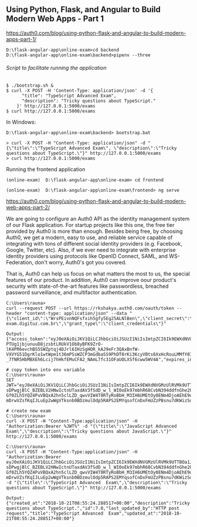 ## Using Python, Flask, and Angular to Build Modern Web Apps - Part 1

https://auth0.com/blog/using-python-flask-and-angular-to-build-modern-apps-part-1/

    D:\flask-angular-app\online-exam>cd backend    
    D:\flask-angular-app\online-exam\backend>pipenv --three

###### Script to facilitate running the application

    $ ./bootstrap.sh &
    $ curl -X POST -H 'Content-Type: application/json' -d '{
          "title": "TypeScript Advanced Exam",
          "description": "Tricky questions about TypeScript."
        }' http://127.0.0.1:5000/exams
    $ curl http://127.0.0.1:5000/exams

In Windows:
    
    D:\flask-angular-app\online-exam\backend> bootstrap.bat
    
    > curl -X POST -H "Content-Type: application/json" -d "{\"title\":\"TypeScript Advanced Exam\", \"description\":\"Tricky questions about TypeScript.\"}" http://127.0.0.1:5000/exams
    > curl http://127.0.0.1:5000/exams


Running the frontend application

    (online-exam)  D:\flask-angular-app\online-exam> cd frontend
    
    (online-exam)  D:\flask-angular-app\online-exam\frontend> ng serve


https://auth0.com/blog/using-python-flask-and-angular-to-build-modern-web-apps-part-2/

We are going to configure an Auth0 API as the identity management system of our Flask application. For startup projects 
like this one, the free tier provided by Auth0 is more than enough. Besides being free, by choosing Auth0, 
we get a modern, easy to use, and reliable service capable of integrating with tons of different social identity 
providers (e.g. Facebook, Google, Twitter, etc). Also, if we ever need to integrate with enterprise identity 
providers using protocols like OpenID Connect, SAML, and WS-Federation, don't worry, Auth0's got you covered.

That is, Auth0 can help us focus on what matters the most to us, the special features of our product. 
In addition, Auth0 can improve oour product's security with state-of-the-art features like passwordless, 
breached password surveillance, and multifactor authentication.


    C:\Users\rauna>
    curl --request POST --url https://rkshakya.auth0.com/oauth/token --header "content-type: application/json" --data "{\"client_id\":\"WrsPEivnNQFsfxih5gfy5Eg25ALNlBen\",\"client_secret\":\"lAHyK2wnFdJ__3WtwyfF_iG32JciZ2n8tH1NAkLTr1Ya3TxTSGFlOuaQleWyJz20\",\"audience\":\"https://online-exam.digituz.com.br\",\"grant_type\":\"client_credentials\"}"
    
    Output:
    {"access_token":"eyJ0eXAiOiJKV1QiLCJhbGciOiJSUzI1NiIsImtpZCI6Ik9EWXdNVGMzUlRVMk9UTTBOa1JCUXpCRU16RTJPVVpGTlRjd1JEWkVRMFl6TkRVek9FTkZOUSJ9.eyJpc3MiOiJodHRwczovL3Jrc2hha3lhLmF1dGgwLmNvbS8iLCJzdWIiOiJXcnNQRWl2bk5RRnNmeGloNWdmeTVFZzI1QUxObEJlbkBjbGllbnRzIiwiYXVkIjoiaHR0cHM6Ly9vbmxpbmUtZXhhbS5kaWdpdHV6LmNvbS5iciIsImlhdCI6MTU0MDA5MTkwMiwiZXhwIjoxNTQwMTc4MzAyLCJhenAiOiJXcnNQRWl2bk5RRnNmeGloNWdmeTVFZzI1QUxObEJlbiIsImd0eSI6ImNsaWVudC1jcmVkZW50aWFscyJ9.konS5qLv97Kj3y1w0P2H6KlmNIOIfJBKB6lao22twPyPH8yxccaddUOI8YRJ5Hf80nOl189ue1z5Oqhcm2hqqkv8lnKs-PTUg1jbjunuuD8jzsbtLRUkV1Ob8yBFK9ZrO-lK4PR6evchBS5SWZptqj4DJrl6IHzSgHOR_kAJ9eFr3QAxBnfW-VXVYG51DgrKlo1wtWpm1t36mPSsWZCP3mGdbaSS9PhDT0rKi3KcyVBts6XxHcRouLMMfY0IMOG_ZqM_h52mKtLjgodu81zenMDnylZ-_7fNR5HbMBXEh6Lcij7hHkfEMuCFA2_NAmL7fc31OFaUOLXSf6cww5WV4A","expires_in":86400,"token_type":"Bearer"}
    
    # copy token into env variable
    C:\Users\rauna>
    SET JWT="eyJ0eXAiOiJKV1QiLCJhbGciOiJSUzI1NiIsImtpZCI6Ik9EWXdNVGMzUlRVMk9UTTBOa1JCUXpCRU16RTJPVVpGTlRjd1JEWkVRMFl6TkRVek9FTkZOUSJ9.eyJpc3MiOiJodHRwczovL3Jrc2hha3lhLmF1dGgwLmNvbS8iLCJzdWIiOiJXcnNQRWl2bk5RRnNmeGloNWdmeTVFZzI1QUxObEJlbkBjbGllbnRzIiwiYXVkIjoiaHR0cHM6Ly9vbmxpbmUtZXhhbS5kaWdpdHV6LmNvbS5iciIsImlhdCI6MTU0MDA4OTM1MiwiZXhwIjoxNTQwMTc1NzUyLCJhenAiOiJXcnNQRWl2bk5RRnNmeGloNWdmeTVFZzI1QUxObEJlbiIsImd0eSI6ImNsaWVudC1jcmVkZW50aWFscyJ9.vCnYl6JfLFfsTvc1yszTLzg7g3iYsXmoKTHzEpaSsNc1E_-sDPwgjBlC_BZEBLV2HNwIctnUTaxdAV3fSdD_w_l_WI0oEk97mbhR68CvbN394ddfnGhe2OOxI73K-Gf0ZLh5YQZ4PuVBQxA2hn5clLZD_qwvVIW4T0RTyRoBbH_M3IH6UMEtOy0ENm4DjoAEhE9uWfQLfyBFEpEdrNdHm3Y9313RUbrzJWMoXtb98QXr3dKifdqyStIzNO7RPO7NGQKW4StF-mDrwVZsfKqIJLuEp2wWgVTksnb0BDzmulOdp5RAPS2EMYqsofCnDxFmUZzPBsnu7dKWizSdgMjg9g"
    
    # create new exam
    C:\Users\rauna>
    curl -X POST -H "Content-Type:application/json" -H "Authorization:Bearer %JWT%" -d "{\"title\":\"JavaScript Advanced  Exam\",\"description\":\"Tricky questions about JavaScript.\"}" http://127.0.0.1:5000/exams
    
    C:\Users\rauna>
    curl -X POST -H "Content-Type:application/json" -H "Authorization:Bearer eyJ0eXAiOiJKV1QiLCJhbGciOiJSUzI1NiIsImtpZCI6Ik9EWXdNVGMzUlRVMk9UTTBOa1JCUXpCRU16RTJPVVpGTlRjd1JEWkVRMFl6TkRVek9FTkZOUSJ9.eyJpc3MiOiJodHRwczovL3Jrc2hha3lhLmF1dGgwLmNvbS8iLCJzdWIiOiJXcnNQRWl2bk5RRnNmeGloNWdmeTVFZzI1QUxObEJlbkBjbGllbnRzIiwiYXVkIjoiaHR0cHM6Ly9vbmxpbmUtZXhhbS5kaWdpdHV6LmNvbS5iciIsImlhdCI6MTU0MDA4OTM1MiwiZXhwIjoxNTQwMTc1NzUyLCJhenAiOiJXcnNQRWl2bk5RRnNmeGloNWdmeTVFZzI1QUxObEJlbiIsImd0eSI6ImNsaWVudC1jcmVkZW50aWFscyJ9.vCnYl6JfLFfsTvc1yszTLzg7g3iYsXmoKTHzEpaSsNc1E_-sDPwgjBlC_BZEBLV2HNwIctnUTaxdAV3fSdD_w_l_WI0oEk97mbhR68CvbN394ddfnGhe2OOxI73K-Gf0ZLh5YQZ4PuVBQxA2hn5clLZD_qwvVIW4T0RTyRoBbH_M3IH6UMEtOy0ENm4DjoAEhE9uWfQLfyBFEpEdrNdHm3Y9313RUbrzJWMoXtb98QXr3dKifdqyStIzNO7RPO7NGQKW4StF-mDrwVZsfKqIJLuEp2wWgVTksnb0BDzmulOdp5RAPS2EMYqsofCnDxFmUZzPBsnu7dKWizSdgMjg9g" -d "{\"title\":\"TypeScript Advanced  Exam\",\"description\":\"Tricky questions about TypeScript.\"}" http://127.0.0.1:5000/exams
    
    Output:
    {"created_at":"2018-10-21T08:55:24.288517+00:00","description":"Tricky questions about TypeScript.","id":7.0,"last_updated_by":"HTTP post request","title":"TypeScript Advanced  Exam","updated_at":"2018-10-21T08:55:24.288517+00:00"}